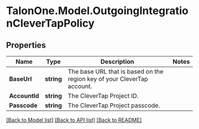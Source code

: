 # TalonOne.Model.OutgoingIntegrationCleverTapPolicy
## Properties

Name | Type | Description | Notes
------------ | ------------- | ------------- | -------------
**BaseUrl** | **string** | The base URL that is based on the region key of your CleverTap account. | 
**AccountId** | **string** | The CleverTap Project ID. | 
**Passcode** | **string** | The CleverTap Project passcode. | 

[[Back to Model list]](../README.md#documentation-for-models) [[Back to API list]](../README.md#documentation-for-api-endpoints) [[Back to README]](../README.md)

